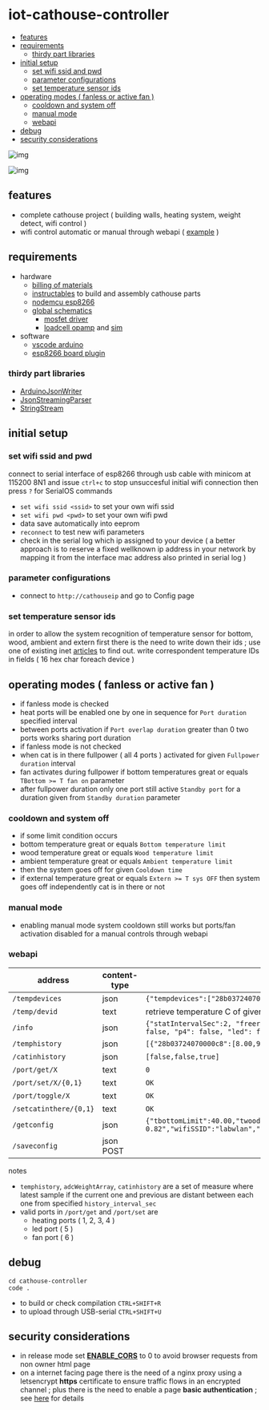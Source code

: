 # iot-cathouse-controller

- [features](#features)
- [requirements](#requirements)
  * [thirdy part libraries](#thirdy-part-libraries)
- [initial setup](#initial-setup)
  * [set wifi ssid and pwd](#set-wifi-ssid-and-pwd)
  * [parameter configurations](#parameter-configurations)
  * [set temperature sensor ids](#set-temperature-sensor-ids)
- [operating modes ( fanless or active fan )](#operating-modes--fanless-or-active-fan-)
  * [cooldown and system off](#cooldown-and-system-off)
  * [manual mode](#manual-mode)
  * [webapi](#webapi)
- [debug](#debug)
- [security considerations](#security-considerations)

![img](doc/home.png)

![img](doc/config.png)

## features

- complete cathouse project ( building walls, heating system, weight detect, wifi control )
- wifi control automatic or manual through webapi ( [example](cathouse-analysis) )

## requirements

- hardware
  - [billing of materials](doc/bom.xlsx)
  - [instructables](https://www.instructables.com/id/DomoticCathouse/) to build and assembly cathouse parts
  - [nodemcu esp8266](https://www.google.com/search?q=nodemcu+esp8266)
  - [global schematics](https://easyeda.com/editor#id=|c888d1d962eb41688482b3634ec3ae96)
    - [mosfet driver](https://easyeda.com/editor#id=|8c9be83bc0324be699e9c5582d8d355a|41530c0b5fc0479b98395b739bd6d0e3)
    - [loadcell opamp](https://easyeda.com/editor#id=|20ec83ae7a4a4b50ac9ebe939533f176|184084caaad548a8a8d9fdd1c97d6a88|f6c7edf3d70e4a249dd6ca145c1bad17) and [sim](http://everycircuit.com/circuit/4874105232031744)
- software
  - [vscode arduino](https://github.com/devel0/knowledge/blob/master/electronics/vscode-arduino.md)
  - [esp8266 board plugin](https://github.com/esp8266/Arduino#installing-with-boards-manager)

### thirdy part libraries

- [ArduinoJsonWriter](https://github.com/maxpowel/ArduinoJsonWriter)
- [JsonStreamingParser](https://github.com/squix78/json-streaming-parser)
- [StringStream](https://gist.github.com/arcao/3252bb6e5e52493f03726ec32e61395c)

## initial setup

### set wifi ssid and pwd

connect to serial interface of esp8266 through usb cable with minicom at 115200 8N1 and issue `ctrl+c` to stop unsuccesful initial wifi connection then press `?` for SerialOS commands
- `set wifi ssid <ssid>` to set your own wifi ssid
- `set wifi pwd <pwd>` to set your own wifi pwd
- data save automatically into eeprom
- `reconnect` to test new wifi parameters
- check in the serial log which ip assigned to your device ( a better approach is to reserve a fixed wellknown ip address in your network by mapping it from the interface mac address also printed in serial log )

### parameter configurations

- connect to `http://cathouseip` and go to Config page

### set temperature sensor ids

in order to allow the system recognition of temperature sensor for bottom, wood, ambient and extern first there is the need to write down their ids ; use one of existing inet [articles](https://www.google.com/search?q=arduino+ds18b20+id) to find out.
write correspondent temperature IDs in fields ( 16 hex char foreach device )

## operating modes ( fanless or active fan )

- if fanless mode is checked
 - heat ports will be enabled one by one in sequence for `Port duration` specified interval
 - between ports activation if `Port overlap duration` greater than 0 two ports works sharing port duration
- if fanless mode is not checked
 - when cat is in there fullpower ( all 4 ports ) activated for given `Fullpower duration` interval
 - fan activates during fullpower if bottom temperatures great or equals `TBottom >= T fan on` parameter
 - after fullpower duration only one port still active `Standby port` for a duration given from `Standby duration` parameter
 
### cooldown and system off

- if some limit condition occurs
 - bottom temperature great or equals `Bottom temperature limit`
 - wood temperature great or equals `Wood temperature limit`
 - ambient temperature great or equals `Ambient temperature limit`
- then the system goes off for given `Cooldown time`
- if external temperature great or equals `Extern >= T sys OFF` then system goes off independently cat is in there or not

### manual mode

- enabling manual mode system cooldown still works but ports/fan activation disabled for a manual controls through webapi

### webapi

| **address** | **content-type** | **result example** |
|---|---|---|
| `/tempdevices` | json | `{"tempdevices":["28b03724070000c8","28f00a3b05000038","28e2cc23070000d8","28d12b5b0500001c"]}` |
| `/temp/devid` | text | retrieve temperature C of given `devid` device |
| `/info` | json | `{"statIntervalSec":2, "freeram":10896, "freeram_min":4008, "history_size":1517, "history_interval_sec":113, "temperatureHistoryFillCnt":1517, "temperatureHistoryOff":545, "manualMode":false, "adcWeightArraySize":2048, "adcWeightArrayOff":681, "adcWeightArrayFillCnt":2048, "adcWeightArray":[222,219],"catIsInThere":false, "p1": false, "p2": false, "p3": false, "p4": false, "led": false, "fan": false, "runtime_hr": 112.552439, "Wh": 2731.811464}` |
| `/temphistory` | json | `[{"28b03724070000c8":[8.00,9.00]},{"28f00a3b05000038":[4.44,4]}]` |
| `/catinhistory` | json | `[false,false,true]` |
| `/port/get/X` | text | `0` |
| `/port/set/X/{0,1}` | text | `OK` |
| `/port/toggle/X` | text | `OK` |
| `/setcatinthere/{0,1}` | text | `OK` |
| `/getconfig` | json | `{"tbottomLimit":40.00,"twoodLimit":50.00,"tambientLimit":17.00,"cooldownTimeMs":120000,"standbyDurationMs":1800000,"standbyPort":2,"fullpowerDurationMs":1200000,"texternGTESysOff":14.00,"adcWeightDeltaCat":18,"manualMode":false,"fanlessMode":true,"portDurationMs":600000,"portOverlapDurationMs":420000,"tbottomGTEFanOn":20.00,"firmwareVersion":"cathouse-0.82","wifiSSID":"labwlan","tbottomId":"28b03724070000c8","twoodId":"28e2cc23070000d8","tambientId":"28f00a3b05000038","texternId":"28d12b5b0500001c"}` |
| `/saveconfig` | json POST | |

notes
- `temphistory`, `adcWeightArray`, `catinhistory` are a set of measure where latest sample if the current one and previous are distant between each one from specified `history_interval_sec`
- valid ports in `/port/get` and `/port/set` are
  - heating ports ( 1, 2, 3, 4 )
  - led port ( 5 )
  - fan port ( 6 )

## debug

```
cd cathouse-controller
code .
```

- to build or check compilation `CTRL+SHIFT+R`
- to upload through USB-serial `CTRL+SHIFT+U`

## security considerations

- in release mode set [**ENABLE_CORS**](https://github.com/devel0/iot-cathouse-controller/blob/dbb4c67158c6660667ba5c55b46a064916e80611/cathouse-controller/Config.h#L10) to 0 to avoid browser requests from non owner html page
- on a internet facing page there is the need of a nginx proxy using a letsencrypt **https** certificate to ensure traffic flows in an encrypted channel ; plus there is the need to enable a page **basic authentication** ; see [here](https://github.com/devel0/knowledge/blob/cc771417542ff2cd5af335eec530da644a98c15a/webdevel/nginx-webapi-conf.md) for details
